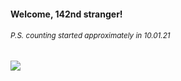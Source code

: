 #### Welcome, 142nd stranger!

###### <sup>P.S. counting started approximately in 10.01.21</sup>

<img src="https://kraftwerk28.pp.ua/vcnt.png"></img>
